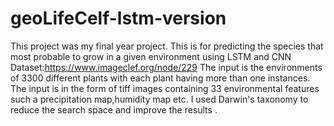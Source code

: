 # geoLifeCelf-lstm-version
This project was my final year project. This is for predicting the species that most probable to grow in a given environment using LSTM and CNN
Dataset:https://www.imageclef.org/node/229
The input is the environments of 3300 different plants with each plant having more than one instances.
The input is in the form of tiff images containing 33 environmental features such a precipitation map,humidity map etc.
I used Darwin's taxonomy to reduce the search space and improve the results .
